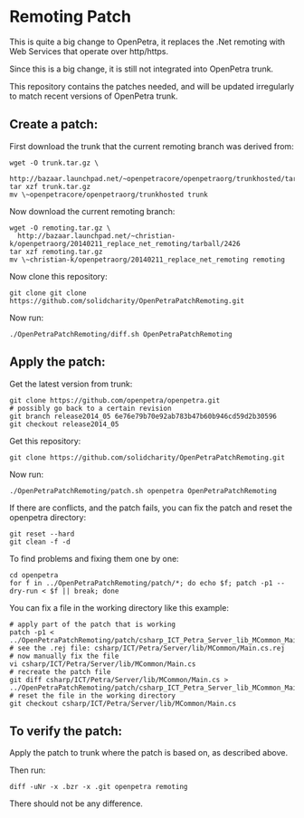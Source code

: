 Remoting Patch
==============

This is quite a big change to OpenPetra, it replaces the .Net remoting with Web Services that operate over http/https.

Since this is a big change, it is still not integrated into OpenPetra trunk.

This repository contains the patches needed, and will be updated irregularly to match recent versions of OpenPetra trunk.

Create a patch:
---------------

First download the trunk that the current remoting branch was derived from:

    wget -O trunk.tar.gz \
      http://bazaar.launchpad.net/~openpetracore/openpetraorg/trunkhosted/tarball/2514
    tar xzf trunk.tar.gz
    mv \~openpetracore/openpetraorg/trunkhosted trunk

Now download the current remoting branch:

    wget -O remoting.tar.gz \
      http://bazaar.launchpad.net/~christian-k/openpetraorg/20140211_replace_net_remoting/tarball/2426
    tar xzf remoting.tar.gz
    mv \~christian-k/openpetraorg/20140211_replace_net_remoting remoting

Now clone this repository:

    git clone git clone https://github.com/solidcharity/OpenPetraPatchRemoting.git

Now run:

    ./OpenPetraPatchRemoting/diff.sh OpenPetraPatchRemoting

Apply the patch:
----------------

Get the latest version from trunk:

    git clone https://github.com/openpetra/openpetra.git
    # possibly go back to a certain revision
    git branch release2014_05 6e76e79b70e92ab783b47b60b946cd59d2b30596
    git checkout release2014_05

Get this repository:

    git clone https://github.com/solidcharity/OpenPetraPatchRemoting.git

Now run:

    ./OpenPetraPatchRemoting/patch.sh openpetra OpenPetraPatchRemoting

If there are conflicts, and the patch fails, you can fix the patch and reset the openpetra directory:

    git reset --hard
    git clean -f -d

To find problems and fixing them one by one:

    cd openpetra
    for f in ../OpenPetraPatchRemoting/patch/*; do echo $f; patch -p1 --dry-run < $f || break; done

You can fix a file in the working directory like this example:

    # apply part of the patch that is working
    patch -p1 < ../OpenPetraPatchRemoting/patch/csharp_ICT_Petra_Server_lib_MCommon_Main.cs.patch
    # see the .rej file: csharp/ICT/Petra/Server/lib/MCommon/Main.cs.rej
    # now manually fix the file
    vi csharp/ICT/Petra/Server/lib/MCommon/Main.cs
    # recreate the patch file
    git diff csharp/ICT/Petra/Server/lib/MCommon/Main.cs > ../OpenPetraPatchRemoting/patch/csharp_ICT_Petra_Server_lib_MCommon_Main.cs.patch
    # reset the file in the working directory
    git checkout csharp/ICT/Petra/Server/lib/MCommon/Main.cs


To verify the patch:
--------------------
Apply the patch to trunk where the patch is based on, as described above.

Then run:

    diff -uNr -x .bzr -x .git openpetra remoting

There should not be any difference.

